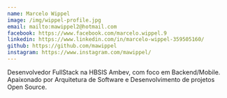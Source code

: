 ```yaml
---
name: Marcelo Wippel
image: /img/wippel-profile.jpg
email: mailto:mawippel2@hotmail.com
facebook: https://www.facebook.com/marcelo.wippel.9
linkedin: https://www.linkedin.com/in/marcelo-wippel-359505160/
github: https://github.com/mawippel
instagram: https://www.instagram.com/mawippel/
---
```


Desenvolvedor FullStack na HBSIS Ambev, com foco em Backend/Mobile. Apaixonado por Arquitetura de Software e Desenvolvimento de projetos Open Source.